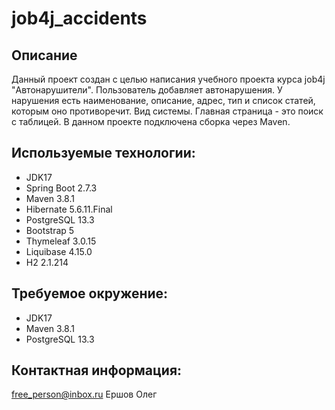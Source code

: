job4j_accidents
===========

## Описание
Данный проект создан с целью написания учебного проекта курса job4j "Автонарушители".
Пользователь добавляет автонарушения. У нарушения есть наименование, описание, адрес, тип и список статей, которым оно противоречит.
Вид системы. Главная страница - это поиск с таблицей.
В данном проекте подключена сборка через Maven.

## Используемые технологии:
- JDK17
- Spring Boot 2.7.3
- Maven 3.8.1
- Hibernate 5.6.11.Final
- PostgreSQL 13.3
- Bootstrap 5
- Thymeleaf 3.0.15
- Liquibase 4.15.0
- H2 2.1.214

## Требуемое окружение:
- JDK17
- Maven 3.8.1
- PostgreSQL 13.3

## Контактная информация:
free_person@inbox.ru
Ершов Олег